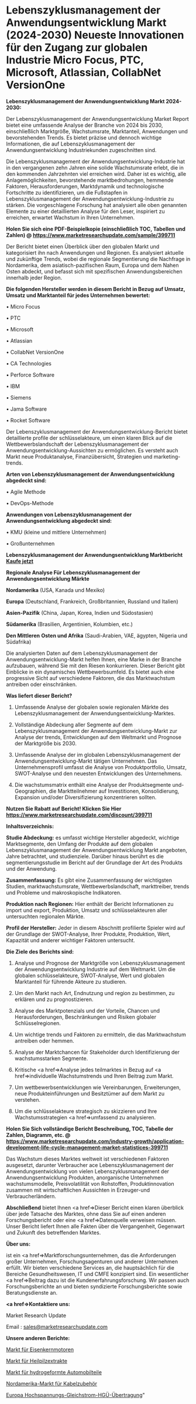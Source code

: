 # Lebenszyklusmanagement der Anwendungsentwicklung Markt (2024-2030) Neueste Innovationen für den Zugang zur globalen Industrie Micro Focus, PTC, Microsoft, Atlassian, CollabNet VersionOne

<strong>Lebenszyklusmanagement der Anwendungsentwicklung Markt 2024-2030:</strong>

Der Lebenszyklusmanagement der Anwendungsentwicklung Market Report bietet eine umfassende Analyse der Branche von 2024 bis 2030, einschließlich Marktgröße, Wachstumsrate, Marktanteil, Anwendungen und bevorstehenden Trends. Es bietet präzise und dennoch wichtige Informationen, die auf Lebenszyklusmanagement der Anwendungsentwicklung Industriekunden zugeschnitten sind.

Die Lebenszyklusmanagement der Anwendungsentwicklung-Industrie hat in den vergangenen zehn Jahren eine solide Wachstumsrate erlebt, die in den kommenden Jahrzehnten viel erreichen wird. Daher ist es wichtig, alle Anlagemöglichkeiten, bevorstehende marktbedrohungen, hemmende Faktoren, Herausforderungen, Marktdynamik und technologische Fortschritte zu identifizieren, um die Fußstapfen in Lebenszyklusmanagement der Anwendungsentwicklung-Industrie zu stärken. Die vorgeschlagene Forschung hat analysiert alle oben genannten Elemente zu einer detaillierten Analyse für den Leser, inspiriert zu erreichen, erwartet Wachstum in Ihren Unternehmen.

<strong>Holen Sie sich eine PDF-Beispielkopie (einschließlich TOC, Tabellen und Zahlen) @
</strong><strong><a href=https://www.marketresearchupdate.com/sample/399711><strong>https://www.marketresearchupdate.com/sample/399711</u></font></a></strong></strong>

Der Bericht bietet einen Überblick über den globalen Markt und kategorisiert ihn nach Anwendungen und Regionen. Es analysiert aktuelle und zukünftige Trends, wobei die regionale Segmentierung die Nachfrage in Nordamerika, dem asiatisch-pazifischen Raum, Europa und dem Nahen Osten abdeckt, und befasst sich mit spezifischen Anwendungsbereichen innerhalb jeder Region.

<strong>Die folgenden Hersteller werden in diesem Bericht in Bezug auf Umsatz, Umsatz und Marktanteil für jedes Unternehmen bewertet:</strong>

• Micro Focus

• PTC

• Microsoft

• Atlassian

• CollabNet VersionOne

• CA Technologies

• Perforce Software

• IBM

• Siemens

• Jama Software

• Rocket Software

Der Lebenszyklusmanagement der Anwendungsentwicklung-Bericht bietet detaillierte profile der schlüsselakteure, um einen klaren Blick auf die Wettbewerbslandschaft der Lebenszyklusmanagement der Anwendungsentwicklung-Aussichten zu ermöglichen. Es versteht auch Markt neue Produktanalyse, Finanzübersicht, Strategien und marketing-trends.

<strong>Arten von Lebenszyklusmanagement der Anwendungsentwicklung abgedeckt sind:</strong>

• Agile Methode

• DevOps-Methode

<strong>Anwendungen von Lebenszyklusmanagement der Anwendungsentwicklung abgedeckt sind:</strong>

• KMU (kleine und mittlere Unternehmen)

• Großunternehmen

<strong>Lebenszyklusmanagement der Anwendungsentwicklung Marktbericht <a href=https://www.marketresearchupdate.com/buynow/399711>Kaufe jetzt</a></strong>

<strong>Regionale Analyse Für Lebenszyklusmanagement der Anwendungsentwicklung Märkte</strong>

<strong>Nordamerika</strong> (USA, Kanada und Mexiko)

<strong>Europa</strong> (Deutschland, Frankreich, Großbritannien, Russland und Italien)

<strong>Asien-Pazifik</strong> (China, Japan, Korea, Indien und Südostasien)

<strong>Südamerika</strong> (Brasilien, Argentinien, Kolumbien, etc.)

<strong>Den Mittleren</strong> <strong>Osten und Afrika</strong> (Saudi-Arabien, VAE, ägypten, Nigeria und Südafrika)

Die analysierten Daten auf dem Lebenszyklusmanagement der Anwendungsentwicklung-Markt helfen Ihnen, eine Marke in der Branche aufzubauen, während Sie mit den Riesen konkurrieren. Dieser Bericht gibt Einblicke in ein dynamisches Wettbewerbsumfeld. Es bietet auch eine progressive Sicht auf verschiedene Faktoren, die das Marktwachstum antreiben oder einschränken.

<strong>Was liefert dieser Bericht?</strong>

1. Umfassende Analyse der globalen sowie regionalen Märkte des Lebenszyklusmanagement der Anwendungsentwicklung-Marktes.

2. Vollständige Abdeckung aller Segmente auf dem Lebenszyklusmanagement der Anwendungsentwicklung-Markt zur Analyse der trends, Entwicklungen auf dem Weltmarkt und Prognose der Marktgröße bis 2030.

3. Umfassende Analyse der im globalen Lebenszyklusmanagement der Anwendungsentwicklung-Markt tätigen Unternehmen. Das Unternehmensprofil umfasst die Analyse von Produktportfolio, Umsatz, SWOT-Analyse und den neuesten Entwicklungen des Unternehmens.

4. Die wachstumsmatrix enthält eine Analyse der Produktsegmente und-Geographien, die Marktteilnehmer auf Investitionen, Konsolidierung, Expansion und/oder Diversifizierung konzentrieren sollten.

<strong>Nutzen Sie Rabatt auf Bericht! Klicken Sie Hier
</strong><strong><a href=https://www.marketresearchupdate.com/discount/399711>https://www.marketresearchupdate.com/discount/399711</b></u></font></strong></a>

<strong>Inhaltsverzeichnis:</strong>

<strong>Studie Abdeckung:</strong> es umfasst wichtige Hersteller abgedeckt, wichtige Marktsegmente, den Umfang der Produkte auf dem globalen Lebenszyklusmanagement der Anwendungsentwicklung Markt angeboten, Jahre betrachtet, und studienziele. Darüber hinaus berührt es die segmentierungsstudie im Bericht auf der Grundlage der Art des Produkts und der Anwendung.

<strong>Zusammenfassung:</strong> Es gibt eine Zusammenfassung der wichtigsten Studien, marktwachstumsrate, Wettbewerbslandschaft, markttreiber, trends und Probleme und makroskopische Indikatoren.

<strong>Produktion nach Regionen:</strong> Hier enthält der Bericht Informationen zu import und export, Produktion, Umsatz und schlüsselakteuren aller untersuchten regionalen Märkte.

<strong>Profil der Hersteller:</strong> Jeder in diesem Abschnitt profilierte Spieler wird auf der Grundlage der SWOT-Analyse, Ihrer Produkte, Produktion, Wert, Kapazität und anderer wichtiger Faktoren untersucht.

<strong>Die Ziele des Berichts sind:</strong>

1) Analyse und Prognose der Marktgröße von Lebenszyklusmanagement der Anwendungsentwicklung Industrie auf dem Weltmarkt.
Um die globalen schlüsselakteure, SWOT-Analyse, Wert und globalen Marktanteil für führende Akteure zu studieren.

2) Um den Markt nach Art, Endnutzung und region zu bestimmen, zu erklären und zu prognostizieren.

3) Analyse des Marktpotenzials und der Vorteile, Chancen und Herausforderungen, Beschränkungen und Risiken globaler Schlüsselregionen.

4) Um wichtige trends und Faktoren zu ermitteln, die das Marktwachstum antreiben oder hemmen.

5) Analyse der Marktchancen für Stakeholder durch Identifizierung der wachstumsstarken Segmente.

6) Kritische <a href=>Analyse</a> jedes teilmarktes in Bezug auf <a href=>individuelle</a> Wachstumstrends und Ihren Beitrag zum Markt.

7) Um wettbewerbsentwicklungen wie Vereinbarungen, Erweiterungen, neue Produkteinführungen und Besitztümer auf dem Markt zu verstehen.

8) Um die schlüsselakteure strategisch zu skizzieren und Ihre Wachstumsstrategien <a href=>umfassend</a> zu analysieren.

<strong>Holen Sie Sich vollständige Bericht Beschreibung, TOC, Tabelle der Zahlen, Diagramm, etc. @ </strong><strong><a href=https://www.marketresearchupdate.com/industry-growth/application-development-life-cycle-management-market-statistices-399711>https://www.marketresearchupdate.com/industry-growth/application-development-life-cycle-management-market-statistices-399711</a></font></strong>

Das Wachstum dieses Marktes weltweit ist verschiedenen Faktoren ausgesetzt, darunter Verbraucher ace Lebenszyklusmanagement der Anwendungsentwicklung von vielen Lebenszyklusmanagement der Anwendungsentwicklung Produkten, anorganische Unternehmen wachstumsmodelle, Preisvolatilität von Rohstoffen, Produktinnovation zusammen mit wirtschaftlichen Aussichten in Erzeuger-und Verbraucherländern.

<strong>Abschließend</strong> bietet Ihnen <a href=>Dieser</a> Bericht einen klaren überblick über jede Tatsache des Marktes, ohne dass Sie auf einen anderen Forschungsbericht oder eine <a href=>Datenquelle</a> verweisen müssen. Unser Bericht liefert Ihnen alle Fakten über die Vergangenheit, Gegenwart und Zukunft des betreffenden Marktes.

<strong>Über uns:</strong>

 ist ein <a href=>Marktfors</a>chungsunternehmen, das die Anforderungen großer Unternehmen, Forschungsagenturen und anderer Unternehmen erfüllt. Wir bieten verschiedene Services an, die hauptsächlich für die Bereiche Gesundheitswesen, IT und CMFE konzipiert sind. Ein wesentlicher <a href=>Beitrag</a> dazu ist die Kundenerfahrungsforschung. Wir passen auch Forschungsberichte an und bieten syndizierte Forschungsberichte sowie Beratungsdienste an.

<strong><a href=>Kontaktiere uns:</a></strong>

Market Research Update

Email : sales@marketresearchupdate.com

<strong>Unsere anderen Berichte:</strong>

<a href=https://www.linkedin.com/pulse/iron-core-motors-market-analysis-understanding-current>Markt für Eisenkernmotoren</a>

<a href=https://www.linkedin.com/pulse/medicinal-mushroom-extracts-market-size-analysis-leading>Markt für Heilpilzextrakte</a>

<a href=https://www.linkedin.com/pulse/automotive-hydroformed-parts-market-sizing-up-anticipating>Markt für hydrogeformte Automobilteile</a>

<a href=https://www.linkedin.com/pulse/north-america-cable-accessories-market-2023-2030>Nordamerika-Markt für Kabelzubehör</a>

<a href=https://www.linkedin.com/pulse/europe-high-voltage-direct-current-hvdc-transmission>Europa Hochspannungs-Gleichstrom-HGÜ-Übertragung</a>"
